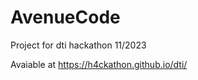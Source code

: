 # AvenueCode
Project for dti hackathon 11/2023

Avaiable at <a href="https://h4ckathon.github.io/dti/">https://h4ckathon.github.io/dti/</a>
